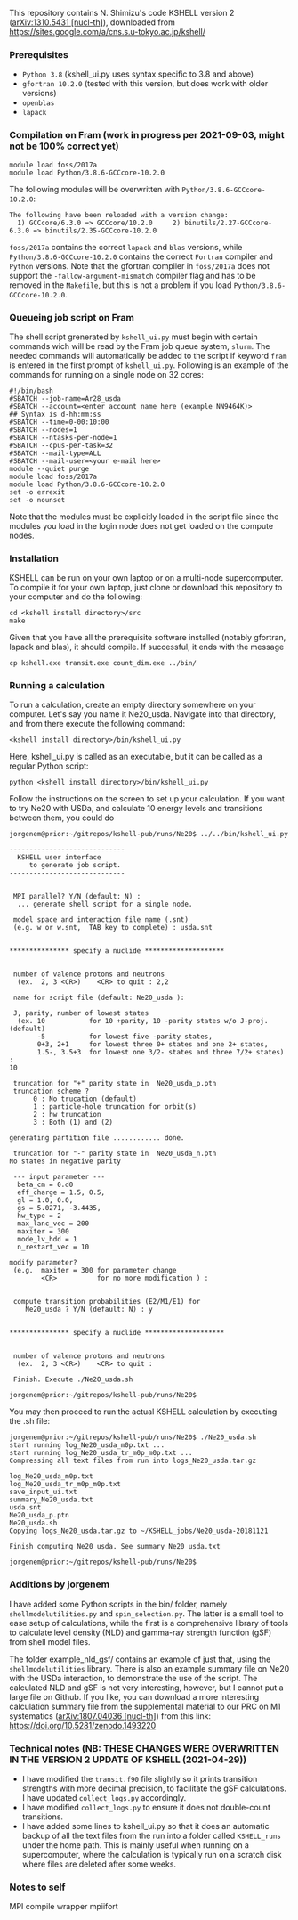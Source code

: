 This repository contains N. Shimizu's code KSHELL version 2 ([arXiv:1310.5431 [nucl-th]](https://arxiv.org/abs/1310.5431)), downloaded from https://sites.google.com/a/cns.s.u-tokyo.ac.jp/kshell/

### Prerequisites
* ```Python 3.8``` (kshell_ui.py uses syntax specific to 3.8 and above)
* ```gfortran 10.2.0``` (tested with this version, but does work with older versions)
* ```openblas```
* ```lapack```

### Compilation on Fram (work in progress per 2021-09-03, might not be 100% correct yet)
```
module load foss/2017a
module load Python/3.8.6-GCCcore-10.2.0
```
The following modules will be overwritten with `Python/3.8.6-GCCcore-10.2.0`:
```
The following have been reloaded with a version change:
  1) GCCcore/6.3.0 => GCCcore/10.2.0     2) binutils/2.27-GCCcore-6.3.0 => binutils/2.35-GCCcore-10.2.0
```
`foss/2017a` contains the correct `lapack` and `blas` versions, while `Python/3.8.6-GCCcore-10.2.0` contains the correct `Fortran` compiler and `Python` versions. Note that the gfortran compiler in `foss/2017a` does not support the ```-fallow-argument-mismatch``` compiler flag and has to be removed in the ```Makefile```, but this is not a problem if you load `Python/3.8.6-GCCcore-10.2.0`.

### Queueing job script on Fram
The shell script grenerated by `kshell_ui.py` must begin with certain commands wich will be read by the Fram job queue system, `slurm`. The needed commands will automatically be added to the script if keyword `fram` is entered in the first prompt of `kshell_ui.py`. Following is an example of the commands for running on a single node on 32 cores:

```
#!/bin/bash
#SBATCH --job-name=Ar28_usda
#SBATCH --account=<enter account name here (example NN9464K)>
## Syntax is d-hh:mm:ss
#SBATCH --time=0-00:10:00
#SBATCH --nodes=1
#SBATCH --ntasks-per-node=1
#SBATCH --cpus-per-task=32
#SBATCH --mail-type=ALL
#SBATCH --mail-user=<your e-mail here>
module --quiet purge
module load foss/2017a
module load Python/3.8.6-GCCcore-10.2.0
set -o errexit
set -o nounset
```
Note that the modules must be explicitly loaded in the script file since the modules you load in the login node does not get loaded on the compute nodes.

### Installation
KSHELL can be run on your own laptop or on a multi-node supercomputer. To compile it for your own laptop, just clone or download this repository to your computer and do the following:
```
cd <kshell install directory>/src
make
```

Given that you have all the prerequisite software installed (notably gfortran, lapack and blas), it should compile. If successful, it ends with the message

```
cp kshell.exe transit.exe count_dim.exe ../bin/
```

### Running a calculation

To run a calculation, create an empty directory somewhere on your computer. Let's say you name it Ne20_usda. Navigate into that directory, and from there execute the following command:
```
<kshell install directory>/bin/kshell_ui.py 
```
Here, kshell_ui.py is called as an executable, but it can be called as a regular Python script:
```
python <kshell install directory>/bin/kshell_ui.py 
```

Follow the instructions on the screen to set up your calculation. If you want to try Ne20 with USDa, and calculate 10 energy levels and transitions between them, you could do

```
jorgenem@prior:~/gitrepos/kshell-pub/runs/Ne20$ ../../bin/kshell_ui.py

----------------------------- 
  KSHELL user interface 
     to generate job script. 
-----------------------------
 

 MPI parallel? Y/N (default: N) : 
  ... generate shell script for a single node.

 model space and interaction file name (.snt) 
 (e.g. w or w.snt,  TAB key to complete) : usda.snt


*************** specify a nuclide ********************


 number of valence protons and neutrons
  (ex.  2, 3 <CR>)    <CR> to quit : 2,2

 name for script file (default: Ne20_usda ): 

 J, parity, number of lowest states  
  (ex. 10           for 10 +parity, 10 -parity states w/o J-proj. (default)
       -5           for lowest five -parity states, 
       0+3, 2+1     for lowest three 0+ states and one 2+ states, 
       1.5-, 3.5+3  for lowest one 3/2- states and three 7/2+ states) :
10

 truncation for "+" parity state in  Ne20_usda_p.ptn
 truncation scheme ?
      0 : No trucation (default) 
      1 : particle-hole truncation for orbit(s) 
      2 : hw truncation 
      3 : Both (1) and (2) 

generating partition file ............ done.

 truncation for "-" parity state in  Ne20_usda_n.ptn
No states in negative parity

 --- input parameter --- 
  beta_cm = 0.d0
  eff_charge = 1.5, 0.5, 
  gl = 1.0, 0.0, 
  gs = 5.0271, -3.4435, 
  hw_type = 2
  max_lanc_vec = 200
  maxiter = 300
  mode_lv_hdd = 1
  n_restart_vec = 10

modify parameter? 
 (e.g.  maxiter = 300 for parameter change
        <CR>          for no more modification ) :


 compute transition probabilities (E2/M1/E1) for 
    Ne20_usda ? Y/N (default: N) : y


*************** specify a nuclide ********************


 number of valence protons and neutrons
  (ex.  2, 3 <CR>)    <CR> to quit : 

 Finish. Execute ./Ne20_usda.sh

jorgenem@prior:~/gitrepos/kshell-pub/runs/Ne20$ 
```

You may then proceed to run the actual KSHELL calculation by executing the .sh file:

```
jorgenem@prior:~/gitrepos/kshell-pub/runs/Ne20$ ./Ne20_usda.sh 
start running log_Ne20_usda_m0p.txt ...
start running log_Ne20_usda_tr_m0p_m0p.txt ...
Compressing all text files from run into logs_Ne20_usda.tar.gz 

log_Ne20_usda_m0p.txt
log_Ne20_usda_tr_m0p_m0p.txt
save_input_ui.txt
summary_Ne20_usda.txt
usda.snt
Ne20_usda_p.ptn
Ne20_usda.sh
Copying logs_Ne20_usda.tar.gz to ~/KSHELL_jobs/Ne20_usda-20181121 

Finish computing Ne20_usda. See summary_Ne20_usda.txt

jorgenem@prior:~/gitrepos/kshell-pub/runs/Ne20$ 

```



### Additions by jorgenem

I have added some Python scripts in the bin/ folder, namely `shellmodelutilities.py` and `spin_selection.py`. The latter is a small tool to ease setup of calculations, while the first is a comprehensive library of tools to calculate level density (NLD) and gamma-ray strength function (gSF) from shell model files. 

The folder example_nld_gsf/ contains an example of just that, using the `shellmodelutilities` library. There is also an example summary file on Ne20 with the USDa interaction, to demonstrate the use of the script. The calculated NLD and gSF is not very interesting, however, but I cannot put a large file on Github. If you like, you can download a more interesting calculation summary file from the supplemental material to our PRC on M1 systematics ([arXiv:1807.04036 [nucl-th]](https://arxiv.org/abs/1807.04036)) from this link: https://doi.org/10.5281/zenodo.1493220

### Technical notes (NB: THESE CHANGES WERE OVERWRITTEN IN THE VERSION 2 UPDATE OF KSHELL (2021-04-29))
* I have modified the `transit.f90` file slightly so it prints transition strengths with more decimal precision, to facilitate the gSF calculations. I have updated `collect_logs.py` accordingly. 
* I have modified `collect_logs.py` to ensure it does not double-count transitions. 
* I have added some lines to kshell_ui.py so that it does an automatic backup of all the text files from the run into a folder called `KSHELL_runs` under the home path. This is mainly useful when running on a supercomputer, where the calculation is typically run on a scratch disk where files are deleted after some weeks.

### Notes to self
MPI compile wrapper mpiifort
